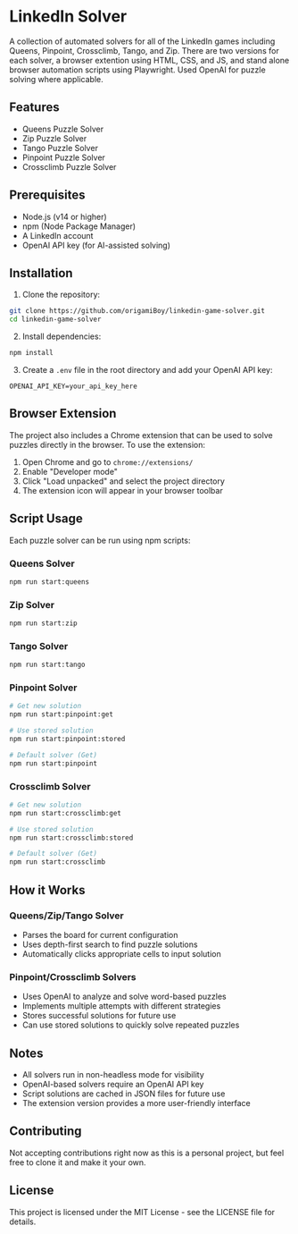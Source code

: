 # LinkedIn Solver

A collection of automated solvers for all of the LinkedIn games including Queens, Pinpoint, Crossclimb, Tango, and Zip. There are two versions for each solver, a browser extention using HTML, CSS, and JS, and stand alone browser automation scripts using Playwright. Used OpenAI for puzzle solving where applicable.

## Features

- Queens Puzzle Solver
- Zip Puzzle Solver
- Tango Puzzle Solver
- Pinpoint Puzzle Solver
- Crossclimb Puzzle Solver

## Prerequisites

- Node.js (v14 or higher)
- npm (Node Package Manager)
- A LinkedIn account
- OpenAI API key (for AI-assisted solving)

## Installation

1. Clone the repository:
```bash
git clone https://github.com/origamiBoy/linkedin-game-solver.git
cd linkedin-game-solver
```

2. Install dependencies:
```bash
npm install
```

3. Create a `.env` file in the root directory and add your OpenAI API key:
```
OPENAI_API_KEY=your_api_key_here
```

## Browser Extension

The project also includes a Chrome extension that can be used to solve puzzles directly in the browser. To use the extension:

1. Open Chrome and go to `chrome://extensions/`
2. Enable "Developer mode"
3. Click "Load unpacked" and select the project directory
4. The extension icon will appear in your browser toolbar

## Script Usage

Each puzzle solver can be run using npm scripts:

### Queens Solver
```bash
npm run start:queens
```

### Zip Solver
```bash
npm run start:zip
```

### Tango Solver
```bash
npm run start:tango
```

### Pinpoint Solver
```bash
# Get new solution
npm run start:pinpoint:get

# Use stored solution
npm run start:pinpoint:stored

# Default solver (Get)
npm run start:pinpoint
```

### Crossclimb Solver
```bash
# Get new solution
npm run start:crossclimb:get

# Use stored solution
npm run start:crossclimb:stored

# Default solver (Get)
npm run start:crossclimb
```

## How it Works

### Queens/Zip/Tango Solver
- Parses the board for current configuration
- Uses depth-first search to find puzzle solutions
- Automatically clicks appropriate cells to input solution

### Pinpoint/Crossclimb Solvers
- Uses OpenAI to analyze and solve word-based puzzles
- Implements multiple attempts with different strategies
- Stores successful solutions for future use
- Can use stored solutions to quickly solve repeated puzzles

## Notes

- All solvers run in non-headless mode for visibility
- OpenAI-based solvers require an OpenAI API key
- Script solutions are cached in JSON files for future use
- The extension version provides a more user-friendly interface

## Contributing

Not accepting contributions right now as this is a personal project, but feel free to clone it and make it your own.

## License

This project is licensed under the MIT License - see the LICENSE file for details. 